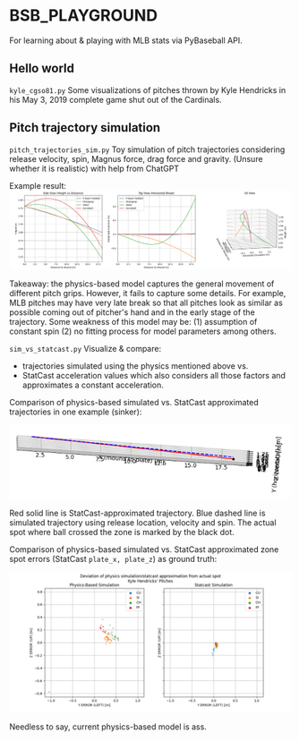 # BSB_PLAYGROUND

For learning about & playing with MLB stats via PyBaseball API.

## Hello world
`kyle_cgso81.py` Some visualizations of pitches thrown by Kyle Hendricks in his May 3, 2019 complete game shut out of the Cardinals.

## Pitch trajectory simulation
`pitch_trajectories_sim.py` Toy simulation of pitch trajectories considering release velocity, spin, Magnus force, drag force and gravity. (Unsure whether it is realistic) with help from ChatGPT

Example result:
![img_pitch_trajectorys](./assets/pitch_trajectory_sim.png)

Takeaway: the physics-based model captures the general movement of different pitch grips. However, it fails to capture some details.
For example, MLB pitches may have very late break so that all pitches look as similar as possible coming out of pitcher's hand and in the early stage of the trajectory.
Some weakness of this model may be: (1) assumption of constant spin (2) no fitting process for model parameters among others.

`sim_vs_statcast.py` Visualize & compare:
* trajectories simulated using the physics mentioned above vs.
* StatCast acceleration values which also considers all those factors and approximates a constant acceleration.

Comparison of physics-based simulated vs. StatCast approximated trajectories in one example (sinker):

![img_sim_v_statcast_1pitch](./assets/hendricks_sinker_statcast_v_sim.png)

Red solid line is StatCast-approximated trajectory. Blue dashed line is simulated trajectory using release location, velocity and spin.
The actual spot where ball crossed the zone is marked by the black dot.



Comparison of physics-based simulated vs. StatCast approximated zone spot errors (StatCast `plate_x, plate_z`) as ground truth:

![img_sim_v_statcast_agg](./assets/error_comparison.png)

Needless to say, current physics-based model is ass.
